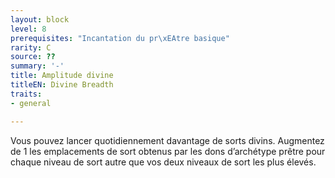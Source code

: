```yaml
---
layout: block
level: 8
prerequisites: "Incantation du pr\xEAtre basique"
rarity: C
source: ??
summary: '-'
title: Amplitude divine
titleEN: Divine Breadth
traits:
- general

---
```


<p>Vous pouvez lancer quotidiennement davantage de sorts divins. Augmentez de 1 les emplacements de sort obtenus par les dons d’archétype prêtre pour chaque niveau de sort autre que vos deux niveaux de sort les plus élevés.</p>